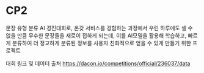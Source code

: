# CP2

문장 유형 분류 AI 경진대회로, 온갖 서비스를 경험하는 과정에서 우린 하루에도 셀 수 없을 만큼 무수한 문장들을 새로이 접하게 되는데, 이를 AI모델을 활용해 학습하고, 빠르게 분류하여 더 정교하게 분류된 정보를 사용자 친화적으로 얻을 수 있게 만들기 위한 프로젝트

대회 링크 및 데이터 출처
https://dacon.io/competitions/official/236037/data
